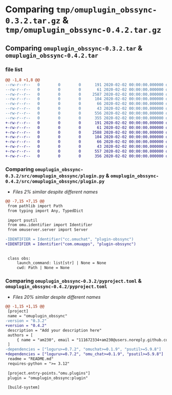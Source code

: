 # Comparing `tmp/omuplugin_obssync-0.3.2.tar.gz` & `tmp/omuplugin_obssync-0.4.2.tar.gz`

## Comparing `omuplugin_obssync-0.3.2.tar` & `omuplugin_obssync-0.4.2.tar`

### file list

```diff
@@ -1,8 +1,8 @@
--rw-r--r--   0        0        0      191 2020-02-02 00:00:00.000000 omuplugin_obssync-0.3.2/src/omuplugin_obssync/__init__.py
--rw-r--r--   0        0        0       61 2020-02-02 00:00:00.000000 omuplugin_obssync-0.3.2/src/omuplugin_obssync/__main__.py
--rw-r--r--   0        0        0     2587 2020-02-02 00:00:00.000000 omuplugin_obssync-0.3.2/src/omuplugin_obssync/plugin.py
--rw-r--r--   0        0        0      104 2020-02-02 00:00:00.000000 omuplugin_obssync-0.3.2/src/omuplugin_obssync/version.py
--rw-r--r--   0        0        0       66 2020-02-02 00:00:00.000000 omuplugin_obssync-0.3.2/.gitignore
--rw-r--r--   0        0        0       43 2020-02-02 00:00:00.000000 omuplugin_obssync-0.3.2/README.md
--rw-r--r--   0        0        0      556 2020-02-02 00:00:00.000000 omuplugin_obssync-0.3.2/pyproject.toml
--rw-r--r--   0        0        0      355 2020-02-02 00:00:00.000000 omuplugin_obssync-0.3.2/PKG-INFO
+-rw-r--r--   0        0        0      191 2020-02-02 00:00:00.000000 omuplugin_obssync-0.4.2/src/omuplugin_obssync/__init__.py
+-rw-r--r--   0        0        0       61 2020-02-02 00:00:00.000000 omuplugin_obssync-0.4.2/src/omuplugin_obssync/__main__.py
+-rw-r--r--   0        0        0     2588 2020-02-02 00:00:00.000000 omuplugin_obssync-0.4.2/src/omuplugin_obssync/plugin.py
+-rw-r--r--   0        0        0      104 2020-02-02 00:00:00.000000 omuplugin_obssync-0.4.2/src/omuplugin_obssync/version.py
+-rw-r--r--   0        0        0       66 2020-02-02 00:00:00.000000 omuplugin_obssync-0.4.2/.gitignore
+-rw-r--r--   0        0        0       43 2020-02-02 00:00:00.000000 omuplugin_obssync-0.4.2/README.md
+-rw-r--r--   0        0        0      557 2020-02-02 00:00:00.000000 omuplugin_obssync-0.4.2/pyproject.toml
+-rw-r--r--   0        0        0      356 2020-02-02 00:00:00.000000 omuplugin_obssync-0.4.2/PKG-INFO
```

### Comparing `omuplugin_obssync-0.3.2/src/omuplugin_obssync/plugin.py` & `omuplugin_obssync-0.4.2/src/omuplugin_obssync/plugin.py`

 * *Files 2% similar despite different names*

```diff
@@ -7,15 +7,15 @@
 from pathlib import Path
 from typing import Any, TypedDict
 
 import psutil
 from omu.identifier import Identifier
 from omuserver.server import Server
 
-IDENTIFIER = Identifier("cc.omuchat", "plugin-obssync")
+IDENTIFIER = Identifier("com.omuapps", "plugin-obssync")
 
 
 class obs:
     launch_command: list[str] | None = None
     cwd: Path | None = None
```

### Comparing `omuplugin_obssync-0.3.2/pyproject.toml` & `omuplugin_obssync-0.4.2/pyproject.toml`

 * *Files 20% similar despite different names*

```diff
@@ -1,15 +1,15 @@
 [project]
 name = "omuplugin_obssync"
-version = "0.3.2"
+version = "0.4.2"
 description = "Add your description here"
 authors = [
     { name = "am230", email = "111672334+am230@users.noreply.github.com" },
 ]
-dependencies = ["loguru>=0.7.2", "omuchat>=0.1.9", "psutil>=5.9.8"]
+dependencies = ["loguru>=0.7.2", "omu_chat>=0.1.9", "psutil>=5.9.8"]
 readme = "README.md"
 requires-python = ">= 3.12"
 
 [project.entry-points."omu.plugins"]
 plugin = "omuplugin_obssync:plugin"
 
 [build-system]
```

